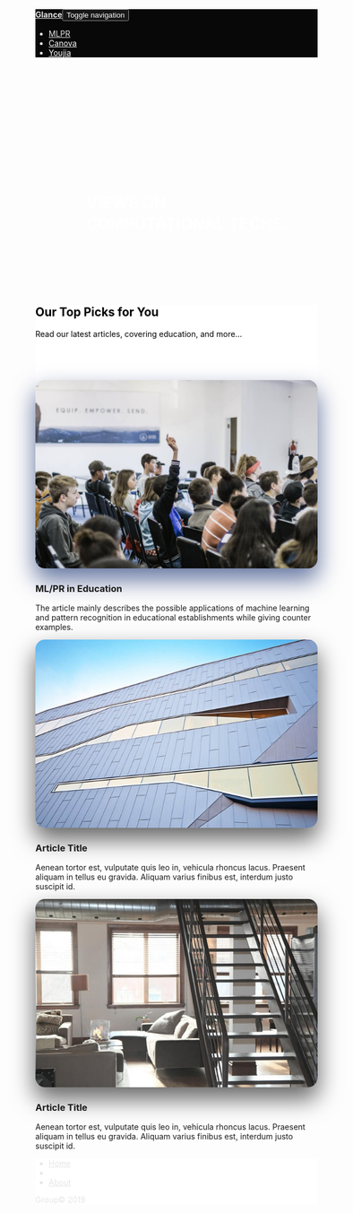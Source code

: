 <!DOCTYPE html>
<html>

<head>
    <meta charset="utf-8">
    <meta name="viewport" content="width=device-width, initial-scale=1.0, shrink-to-fit=no">
    <title>MyArticle</title>
    <link rel="stylesheet" href="assets/bootstrap/css/bootstrap.min.css">
    <link rel="stylesheet" href="https://fonts.googleapis.com/css?family=Bitter:400,700">
    <link rel="stylesheet" href="https://fonts.googleapis.com/css?family=Lora">
    <link rel="stylesheet" href="https://fonts.googleapis.com/css?family=Roboto">
    <link rel="stylesheet" href="assets/fonts/font-awesome.min.css">
    <link rel="stylesheet" href="assets/fonts/ionicons.min.css">
    <link rel="stylesheet" href="assets/css/Article-Dual-Column.css">
    <link rel="stylesheet" href="assets/css/Article-List.css">
    <link rel="stylesheet" href="assets/css/Footer-Basic.css">
    <link rel="stylesheet" href="assets/css/Header-Dark.css">
    <link rel="stylesheet" href="assets/css/Highlight-Blue.css">
    <link rel="stylesheet" href="https://cdnjs.cloudflare.com/ajax/libs/animate.css/3.5.2/animate.min.css">
    <link rel="stylesheet" href="https://cdnjs.cloudflare.com/ajax/libs/lightbox2/2.8.2/css/lightbox.min.css">
    <link rel="stylesheet" href="https://cdnjs.cloudflare.com/ajax/libs/Swiper/3.3.1/css/swiper.min.css">
    <link rel="stylesheet" href="assets/css/Lightbox-Gallery.css">
    <link rel="stylesheet" href="assets/css/Navigation-Clean.css">
    <link rel="stylesheet" href="assets/css/Navigation-with-Search.css">
    <link rel="stylesheet" href="assets/css/Simple-Slider.css">
    <link rel="stylesheet" href="assets/css/styles.css">
    <link rel="stylesheet" href="assets/css/Team-Clean.css">
</head>

<body>
    <div data-bs-parallax-bg="true" style="height: 533px;filter: brightness(100%) hue-rotate(0deg) invert(0%) saturate(106%) sepia(0%);background-image: url(&quot;assets/img/MBP.jpeg&quot;);background-position: center;background-size: cover;">
        <nav class="navbar navbar-light navbar-expand-md" style="background-color: #ffffff;filter: invert(100%);opacity: 0.97;margin-bottom: 30px;">
            <div class="container-fluid"><a class="navbar-brand" href="index.html" style="font-weight: bold;">Glance</a><button data-toggle="collapse" class="navbar-toggler" data-target="#navcol-2"><span class="sr-only">Toggle navigation</span><span class="navbar-toggler-icon"></span></button>
                <div
                    class="collapse navbar-collapse" id="navcol-2">
                    <ul class="nav navbar-nav">
                        <li class="nav-item" role="presentation"><a class="nav-link active" href="ZZHOU.html">MLPR</a></li>
                        <li class="nav-item" role="presentation"><a class="nav-link" href="Canova.html" style="color: #000000;">Canova</a></li>
                        <li class="nav-item" role="presentation"><a class="nav-link" href="#" style="color: #000000;">Youjia</a></li>
                    </ul>
            </div>
    </div>
    </nav>
    <h1 style="padding-top: 214px;padding-right: 0px;margin-top: -1px;padding-left: 91px;color: rgb(255,255,255);font-weight: bold;">VIEWS ON</h1>
    <h1 style="padding-top: 0px;padding-right: 0px;margin-top: -16px;padding-left: 91px;color: rgb(255,255,255);font-weight: bold;">COMPUTATIONAL TECHS.</h1>
    </div>
    <div class="highlight-blue" style="background-color: rgb(255,255,255);height: 134px;margin-top: -34px;">
        <div class="container">
            <div class="intro" style="color: #000000;">
                <h2 class="text-center" data-bs-parallax-bg="true" style="font-weight: bold;">Our Top Picks for You</h2>
                <p class="text-center" style="color: rgb(0,0,0);">Read our latest articles, covering education, and more...</p>
            </div>
            <div class="buttons"></div>
        </div>
    </div>
    <div class="article-list">
        <div class="container">
            <div class="row articles">
                <div class="col-sm-6 col-md-4 item"><a href="ZZHOU.html"><img class="img-fluid" data-bs-hover-animate="pulse" src="assets/img/Classroom.jpg" style="background-image: url(&quot;assets/img/Classroom.jpg&quot;);box-shadow: 0px 20px 40px 1px rgba(0,30,100,0.6);border-radius: 17px;"></a>
                    <h3
                        class="name">ML/PR in Education</h3>
                        <p class="description">The article mainly describes the possible applications of machine learning and pattern recognition in educational establishments while giving counter examples.</p><a class="action" href="ZZHOU.html"><i class="fa fa-arrow-circle-right"></i></a></div>
                <div
                    class="col-sm-6 col-md-4 item"><a href="#"><img class="img-fluid" data-bs-hover-animate="pulse" src="assets/img/building.jpg" style="box-shadow: 0px 20px 40px 1px rgba(0,0,0,0.6);border-radius: 17px;"></a>
                    <h3 class="name">Article Title</h3>
                    <p class="description">Aenean tortor est, vulputate quis leo in, vehicula rhoncus lacus. Praesent aliquam in tellus eu gravida. Aliquam varius finibus est, interdum justo suscipit id.</p><a class="action" href="#"><i class="fa fa-arrow-circle-right"></i></a></div>
            <div
                class="col-sm-6 col-md-4 item"><a href="#"><img class="img-fluid" data-bs-hover-animate="pulse" src="assets/img/loft.jpg" style="box-shadow: 0px 20px 40px 1px rgba(0,0,0,0.6);border-radius: 17px;"></a>
                <h3 class="name">Article Title</h3>
                <p class="description">Aenean tortor est, vulputate quis leo in, vehicula rhoncus lacus. Praesent aliquam in tellus eu gravida. Aliquam varius finibus est, interdum justo suscipit id.</p><a class="action" href="#"><i class="fa fa-arrow-circle-right"></i></a></div>
    </div>
    </div>
    </div>
    <div class="photo-gallery"></div>
    <div></div>
    <div class="footer-basic" style="background-color: rgb(0,0,0);filter: hue-rotate(0deg) invert(100%);">
        <footer>
            <div class="social"></div>
            <ul class="list-inline">
                <li class="list-inline-item"><a href="index.html">Home</a></li>
                <li class="list-inline-item"></li>
                <li class="list-inline-item"><a href="About.html">About</a></li>
            </ul>
            <p class="copyright">Group© 2019</p>
        </footer>
    </div>
    <script src="assets/js/jquery.min.js"></script>
    <script src="assets/bootstrap/js/bootstrap.min.js"></script>
    <script src="assets/js/bs-animation.js"></script>
    <script src="https://cdnjs.cloudflare.com/ajax/libs/lightbox2/2.8.2/js/lightbox.min.js"></script>
    <script src="https://cdnjs.cloudflare.com/ajax/libs/Swiper/3.3.1/js/swiper.jquery.min.js"></script>
    <script src="assets/js/Simple-Slider.js"></script>
</body>

</html>
